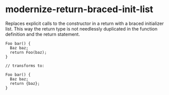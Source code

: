 modernize-return-braced-init-list
=================================

Replaces explicit calls to the constructor in a return with a braced
initializer list. This way the return type is not needlessly duplicated
in the function definition and the return statement.

    Foo bar() {
      Baz baz;
      return Foo(baz);
    }

    // transforms to:

    Foo bar() {
      Baz baz;
      return {baz};
    }
